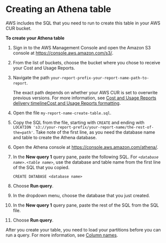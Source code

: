 # Creating an Athena table<a name="create-manual-table"></a>

AWS includes the SQL that you need to run to create this table in your AWS CUR bucket\.<a name="create-manual-table-steps"></a>

**To create your Athena table**

1. Sign in to the AWS Management Console and open the Amazon S3 console at [https://console\.aws\.amazon\.com/s3/](https://console.aws.amazon.com/s3/)\.

1. From the list of buckets, choose the bucket where you chose to receive your Cost and Usage Reports\.

1. Navigate the path `your-report-prefix-your-report-name-path-to-report`\.

   The exact path depends on whether your AWS CUR is set to overwrite previous versions\. For more information, see [Cost and Usage Reports delivery timelineCost and Usage Reports formatting](access-cur-s3.md#access-cur-s3-timeline)\.

1. Open the file `my-report-name-create-table.sql`\.

1. Copy the SQL from the file, starting with `CREATE` and ending with `LOCATION 's3://your-report-prefix/your-report-name/the-rest-of-the=path'`\. Take note of the first line, as you need the database name and table to create the Athena database\.

1. Open the Athena console at [https://console\.aws\.amazon\.com/athena/](https://console.aws.amazon.com/athena/home)\.

1. In the **New query 1** query pane, paste the following SQL\. For *`<database name>.<table name>`*, use the database and table name from the first line of the SQL that you copied\.

   ```
   CREATE DATABASE <database name>
   ```

1. Choose **Run query**\.

1. In the dropdown menu, choose the database that you just created\.

1. In the **New query 1** query pane, paste the rest of the SQL from the SQL file\.

1. Choose **Run query**\.

After you create your table, you need to load your partitions before you can run a query\. For more information, see [Column names](cur-ate-run.md#column-transformations)\.